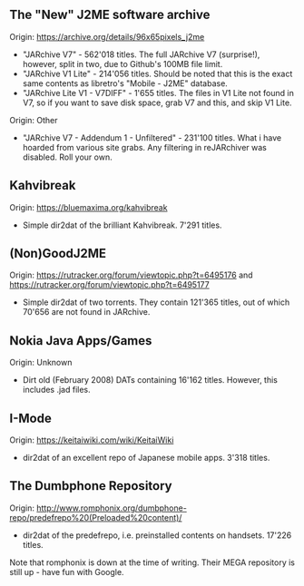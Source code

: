 ## The "New" J2ME software archive
Origin: https://archive.org/details/96x65pixels_j2me
* "JARchive V7" - 562'018 titles. The full JARchive V7 (surprise!), however, split in two, due to Github's 100MB file limit.
* "JARchive V1 Lite" - 214'056 titles. Should be noted that this is the exact same contents as libretro's "Mobile - J2ME" database.
* "JARchive Lite V1 - V7DIFF" - 1'655 titles. The files in V1 Lite not found in V7, so if you want to save disk space, grab V7 and this, and skip V1 Lite.

Origin: Other
* "JARchive V7 - Addendum 1 - Unfiltered" - 231'100 titles. What i have hoarded from various site grabs. Any filtering in reJARchiver was disabled. Roll your own.
## Kahvibreak
Origin: https://bluemaxima.org/kahvibreak
* Simple dir2dat of the brilliant Kahvibreak. 7'291 titles.
## (Non)GoodJ2ME
Origin: https://rutracker.org/forum/viewtopic.php?t=6495176 and https://rutracker.org/forum/viewtopic.php?t=6495177
* Simple dir2dat of two torrents. They contain 121'365 titles, out of which 70'656 are not found in JARchive.
## Nokia Java Apps/Games
Origin: Unknown
* Dirt old (February 2008) DATs containing 16'162 titles. However, this includes .jad files.
## I-Mode
Origin: https://keitaiwiki.com/wiki/KeitaiWiki
* dir2dat of an excellent repo of Japanese mobile apps. 3'318 titles.
## The Dumbphone Repository
Origin: http://www.romphonix.org/dumbphone-repo/predefrepo%20(Preloaded%20content)/
* dir2dat of the predefrepo, i.e. preinstalled contents on handsets. 17'226 titles.

Note that romphonix is down at the time of writing. Their MEGA repository is still up - have fun with Google.
  

